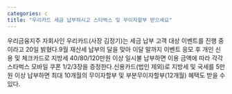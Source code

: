 ```yaml
---
categories: c
title: "우리카드 세금 납부하시고 스타벅스 및 무이자할부 받으세요"
---
```

우리금융지주 자회사인 우리카드(사장 김정기)는 세금 납부 고객 대상 이벤트를 진행 중이라고 20일 밝혔다.9월 재산세 납부의 달을 맞아 이달 말까지 이벤트 응모 후 개인 신용 및 체크카드로 지방세 40/80/120만원 이상 일시불 납부하면 이용 금액에 따라 각각 스타벅스 모바일 쿠폰 1/2/3장을 증정한다.신용카드(법인 제외)로 지방세 및 국세를 5만원 이상 납부하면 최대 10개월의 무이자할부 및 부분무이자할부(12개월) 혜택도 받을 수 있다.
